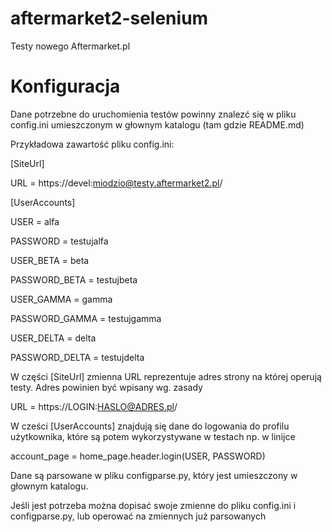# aftermarket2-selenium
Testy nowego Aftermarket.pl

# Konfiguracja

Dane potrzebne do uruchomienia testów powinny znalezć się w pliku config.ini umieszczonym w głownym katalogu (tam gdzie README.md)

Przykładowa zawartość pliku config.ini:

[SiteUrl]

URL = https://devel:miodzio@testy.aftermarket2.pl/

[UserAccounts]


USER = alfa

PASSWORD = testujalfa


USER_BETA = beta

PASSWORD_BETA = testujbeta


USER_GAMMA = gamma

PASSWORD_GAMMA = testujgamma


USER_DELTA = delta

PASSWORD_DELTA = testujdelta



W części [SiteUrl] zmienna URL reprezentuje adres strony na której operują testy. Adres powinien być wpisany wg. zasady

URL = https://LOGIN:HASLO@ADRES.pl/

W cześci [UserAccounts] znajdują się dane do logowania do profilu użytkownika, które są potem wykorzystywane w testach np. w linijce

account_page = home_page.header.login(USER, PASSWORD)

Dane są parsowane w pliku configparse.py, który jest umieszczony w głownym katalogu.

Jeśli jest potrzeba można dopisać swoje zmienne do pliku config.ini i configparse.py, lub operować na zmiennych już parsowanych